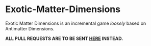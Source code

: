 # Exotic-Matter-Dimensions
Exotic Matter Dimensions is an incremental game *loosely* based on Antimatter Dimensions.

**ALL PULL REQUESTS ARE TO BE SENT [HERE](https://github.com/alemaninc/Exotic-Matter-Dimensions-Testing/tree/main) INSTEAD.**
